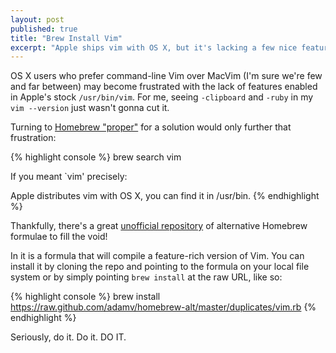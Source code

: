 ```yaml
---
layout: post
published: true
title: "Brew Install Vim"
excerpt: "Apple ships vim with OS X, but it's lacking a few nice features. Homebrew proper doesn't have a Vim formula because it violates the 'no-duplicates' policy. Thankfully, there's an alternative repo of nice Homebrew formulae, including Vim!"
---
```


OS X users who prefer command-line Vim over MacVim (I'm sure we're few and far between) may become frustrated with the lack of features enabled in Apple's stock `/usr/bin/vim`. For me, seeing `-clipboard` and `-ruby` in my `vim --version` just wasn't gonna cut it.

Turning to [Homebrew "proper"][homebrew-proper] for a solution would only further that frustration:

{% highlight console %}
brew search vim

If you meant `vim' precisely:

Apple distributes vim with OS X, you can find it in /usr/bin.
{% endhighlight %}

Thankfully, there's a great [unofficial repository][homebrew-alt] of alternative Homebrew formulae to fill the void!

In it is a formula that will compile a feature-rich version of Vim. You can install it by cloning the repo and pointing to the formula on your local file system or by simply pointing `brew install` at the raw URL, like so:

{% highlight console %}
brew install https://raw.github.com/adamv/homebrew-alt/master/duplicates/vim.rb
{% endhighlight %}

Seriously, do it. Do it. DO IT.

<div style="width: 560px; margin: 0 auto;">
<iframe width="560" height="349" src="http://www.youtube.com/embed/JoqDYcCDOTg" frameborder="0" align="center"></iframe>
</div>

[homebrew-proper]:http://mxcl.github.com/homebrew/
[homebrew-alt]:https://github.com/adamv/homebrew-alt
